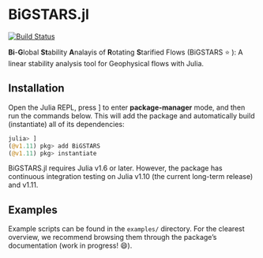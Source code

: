 # BiGSTARS.jl 

[![Build Status](https://github.com/subhk/BiGSTARS.jl/actions/workflows/CI.yml/badge.svg?branch=main)](https://github.com/subhk/BiGSTARS.jl/actions/workflows/CI.yml?query=branch%3Amain)

<!-- description --> 
  **Bi**-**G**lobal **St**ability **A**nalayis of **R**otating **S**tarified Flows (BiGSTARS :star: ): A linear stability analysis tool for Geophysical flows with Julia. 



## Installation

Open the Julia REPL, press ] to enter **package-manager** mode, and then run the commands below.
This will add the package and automatically build (instantiate) all of its dependencies:

```julia
julia> ]
(@v1.11) pkg> add BiGSTARS
(@v1.11) pkg> instantiate
```

BiGSTARS.jl requires Julia v1.6 or later. However, the package has continuous integration testing on
Julia v1.10 (the current long-term release) and v1.11. 


## Examples

Example scripts can be found in the `examples/` directory. For the clearest overview, we recommend 
browsing them through the package’s documentation (work in progress! 😄). 
